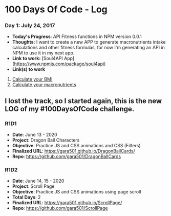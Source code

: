 # 100 Days Of Code - Log

### Day 1: July 24, 2017
- **Today's Progress**: API Fitness functions in NPM version 0.0.1
- **Thoughts:** I want to create a new APP to generate macronutrients intake calculations and other fitness formulas, for now I'm generating an API in NPM to use it in my next app.
- **Link to work:** [Soul4API App]  (https://www.npmjs.com/package/soul4api)
- **Link(s) to work**
1. [Calculate your BMI]()
2. [Calculate your macronutrients]()

## I lost the track, so I started again, this is the new LOG of my #100DaysOfCode challenge.

### R1D1 
- **Date**: June 13 - 2020
- **Project**: Dragon Ball Characters
- **Objective**: Practice JS and CSS animations and CSS (Filters)
- **Finalized URL**: https://gara501.github.io/DragonBallCards/
- **Repo**: https://github.com/gara501/DragonBallCards

### R1D2
- **Date**: June 14, 15 - 2020
- **Project**: Scroll Page
- **Objective**: Practice JS and CSS animations using page scroll
- **Total Days**: 2
- **Finalized URL**: https://gara501.github.io/ScrollPage/
- **Repo**: https://github.com/gara501/ScrollPage

